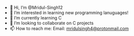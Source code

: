 - 👋 Hi, I’m @Mridul-Singh12
- 👀 I’m interested in learning new programming lanuguages! 
- 🌱 I’m currently learning C 
- 💞️ I’m looking to collaborate on C projects
- 📫 How to reach me: Email: mridulsingh4@protonmail.com

<!---
Mridul-Singh12/Mridul-Singh12 is a ✨ special ✨ repository because its `README.md` (this file) appears on your GitHub profile.
You can click the Preview link to take a look at your changes.
--->
